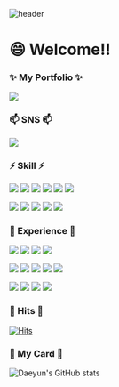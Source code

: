 ![header](https://capsule-render.vercel.app/api?type=waving&color=timeGradient&height=200&section=header&text=Daeyun's%20profile&fontSize=80)
# 😄 Welcome!!

### ✨ My Portfolio ✨
<a href="https://qhdep587.github.io/" target="_blank"><img src="https://img.shields.io/badge/Portfolio-8CA1AF?style=for-the-badge&logo=readthedocs&logoColor=white"></a>

### 📫 SNS 📫
<a href="https://www.instagram.com/d.y__________/" target="_blank"><img src="https://img.shields.io/badge/instagram-e4405f?style=for-the-badge&logo=instagram&logoColor=white"></a>


### ⚡ Skill ⚡
<img src="https://img.shields.io/badge/JAVA-007396?style=for-the-badge&logo=java&logoColor=white"> <img src="https://img.shields.io/badge/JavaScript-F7DF1E?style=for-the-badge&logo=JavaScript&logoColor=white">
<img src="https://img.shields.io/badge/jQuery-0769AD?style=for-the-badge&logo=jQuery&logoColor=white"> <img src="https://img.shields.io/badge/ExtJs-F16521?style=for-the-badge&logo=Etsy&logoColor=white">
<img src="https://img.shields.io/badge/React-61DAFB?style=for-the-badge&logo=React&logoColor=white"> <img src="https://img.shields.io/badge/SpringBoot-6DB33F?style=for-the-badge&logo=Spring&logoColor=white">

<img src="https://img.shields.io/badge/CSS-1572B6?style=for-the-badge&logo=CSS3&logoColor=white"> <img src="https://img.shields.io/badge/HTML-E34F26?style=for-the-badge&logo=HTML5&logoColor=white">
<img src="https://img.shields.io/badge/MySQL-4479A1?style=for-the-badge&logo=MySQL&logoColor=white"> <img src="https://img.shields.io/badge/Oracle-F80000?style=for-the-badge&logo=Oracle&logoColor=white">
<img src="https://img.shields.io/badge/github-181717?style=for-the-badge&logo=github&logoColor=white">

### 🌱 Experience 🌱
<img src="https://img.shields.io/badge/apachekafka-231F20?style=for-the-badge&logo=apachekafka&logoColor=white"> <img src="https://img.shields.io/badge/Redis-DC382D?style=for-the-badge&logo=Redis&logoColor=white"> <img src="https://img.shields.io/badge/Redux-764ABC?style=for-the-badge&logo=Redux&logoColor=white"> <img src="https://img.shields.io/badge/Datadog-632CA6?style=for-the-badge&logo=Datadog&logoColor=white"> 

<img src="https://img.shields.io/badge/TypeScript-3178C6?style=for-the-badge&logo=TypeScript&logoColor=white"> <img src="https://img.shields.io/badge/Aws-000000?style=for-the-badge&logo=amazonaws&logoColor=white">
<img src="https://img.shields.io/badge/Jira-0052CC?style=for-the-badge&logo=Jira&logoColor=white"> <img src="https://img.shields.io/badge/Confluence-172B4D?style=for-the-badge&logo=Confluence&logoColor=white"> <img src="https://img.shields.io/badge/Slack-4A154B?style=for-the-badge&logo=Slack&logoColor=white">

<img src="https://img.shields.io/badge/Three.js-000000?style=for-the-badge&logo=Three.js&logoColor=white"> <img src="https://img.shields.io/badge/Chart.js-FF6384?style=for-the-badge&logo=Chart.js&logoColor=white"> <img src="https://img.shields.io/badge/Thymeleaf-005F0F?style=for-the-badge&logo=Thymeleaf&logoColor=white"> <img src="https://img.shields.io/badge/Swagger-85EA2D?style=for-the-badge&logo=Swagger&logoColor=white">

### 🔭 Hits 🔭
[![Hits](https://hits.seeyoufarm.com/api/count/incr/badge.svg?url=https%3A%2F%2Fgithub.com%2Fqhdep587%2Fhit-counter&count_bg=%2349A972&title_bg=%23555555&icon=&icon_color=%23D49B9B&title=hits&edge_flat=false)](https://hits.seeyoufarm.com)

### 🤖 My Card 🤖
![Daeyun's GitHub stats](https://github-readme-stats.vercel.app/api?username=qhdep587&show_icons=true&theme=merko)
